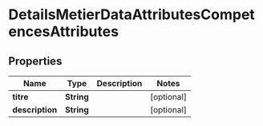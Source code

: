 # DetailsMetierDataAttributesCompetencesAttributes

## Properties
Name | Type | Description | Notes
------------ | ------------- | ------------- | -------------
**titre** | **String** |  |  [optional]
**description** | **String** |  |  [optional]
